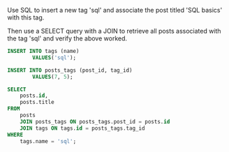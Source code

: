 Use SQL to insert a new tag 'sql' and associate the post titled 'SQL basics' with this tag.

Then use a SELECT query with a JOIN to retrieve all posts associated with the tag 'sql' and verify the above worked.

```sql
INSERT INTO tags (name)
		VALUES('sql');

INSERT INTO posts_tags (post_id, tag_id)
		VALUES(7, 5);

SELECT
	posts.id,
	posts.title
FROM
	posts
	JOIN posts_tags ON posts_tags.post_id = posts.id
	JOIN tags ON tags.id = posts_tags.tag_id
WHERE
	tags.name = 'sql';
```
